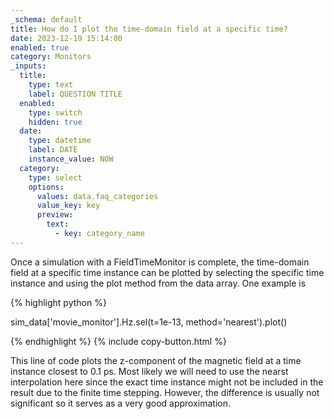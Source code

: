 ```yaml
---
_schema: default
title: How do I plot the time-domain field at a specific time?
date: 2023-12-19 15:14:00
enabled: true
category: Monitors
_inputs:
  title:
    type: text
    label: QUESTION TITLE
  enabled:
    type: switch
    hidden: true
  date:
    type: datetime
    label: DATE
    instance_value: NOW
  category:
    type: select
    options:
      values: data.faq_categories
      value_key: key
      preview:
        text:
          - key: category_name
---
```

Once a simulation with a FieldTimeMonitor is complete, the time-domain field at a specific time instance can be plotted by selecting the specific time instance and using the plot method from the data array. One example is

<div markdown class="code-snippet">{% highlight python %}

sim_data['movie_monitor'].Hz.sel(t=1e-13, method='nearest').plot()

{% endhighlight %}
{% include copy-button.html %}
</div>

This line of code plots the z-component of the magnetic field at a time instance closest to 0.1 ps. Most likely we will need to use the nearst interpolation here since the exact time instance might not be included in the result due to the finite time stepping. However, the difference is usually not significant so it serves as a very good approximation.&nbsp;